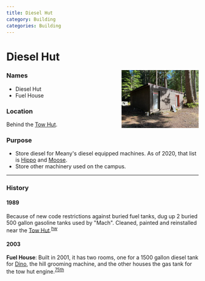 ```yaml
---
title: Diesel Hut
category: Building
categories: Building
---
```

# Diesel Hut
<img src="img/2020-Diesel-Hut.jpeg" style="width: 40%" align="right">

### Names
* Diesel Hut
* Fuel House

### Location
Behind the [Tow Hut](Tow-Hut).

### Purpose
- Store diesel for Meany's diesel equipped machines. As of 2020, that list is [Hippo](Hippo) and [Moose](Moose).
- Store other machinery used on the campus.

---
### History

#### 1989

Because of new code restrictions against buried fuel tanks, dug up 2 buried 500 gallon gasoline tanks used by "Mach". Cleaned, painted and reinstalled near the [Tow Hut](Tow-Hut).<sup>[hw][]</sup>

#### 2003

**Fuel House**: Built in 2001, it has two rooms, one for a 1500 gallon diesel tank for [Dino](Dino), the hill grooming machine, and the other houses the gas tank for the tow hut engine.<sup>[75th][]</sup>


[75th]: Anniversary#75th
[hw]: History-Walt